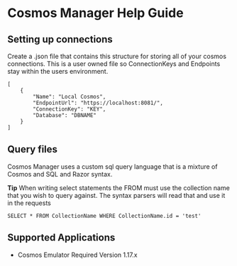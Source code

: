 ﻿# Cosmos Manager Help Guide

## Setting up connections
Create a .json file that contains this structure for storing all of your cosmos connections. This is a user owned file so ConnectionKeys and Endpoints stay within the users environment.

```
[
	{
		"Name": "Local Cosmos",
		"EndpointUrl": "https://localhost:8081/",
		"ConnectionKey": "KEY",
		"Database": "DBNAME"
	}
]
```
## Query files
Cosmos Manager uses a custom sql query language that is a mixture of Cosmos and SQL and Razor syntax.

**Tip** When writing select statements the FROM must use the collection name that you wish to query against. The syntax parsers will read that and use it in the requests

```
SELECT * FROM CollectionName WHERE CollectionName.id = 'test'
```

## Supported Applications
- Cosmos Emulator Required Version 1.17.x